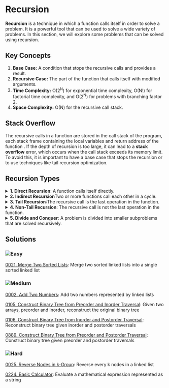 # Recursion

**Recursion** is a technique in which a function calls itself in order to solve a problem. It is a powerful tool that can be used to solve a wide variety of problems. In this section, we will explore some problems that can be solved using recursion.

## Key Concepts

1. **Base Case:** A condition that stops the recursive calls and provides a result.
2. **Recursive Case:** The part of the function that calls itself with modified arguments.
3. **Time Complexity:** O(2<sup>N</sup>) for exponential time complexity, O(N!) for factorial time complexity, and O(2<sup>N</sup>) for problems with branching factor 2.
4. **Space Complexity:** O(N) for the recursive call stack.

## Stack Overflow

The recursive calls in a function are stored in the call stack of the program, each stack frame containing the local variables and return address of the function . If the depth of recursion is too large, it can lead to a **stack overflow** error, which occurs when the call stack exceeds its memory limit. To avoid this, it is important to have a base case that stops the recursion or to use techniques like tail recursion optimization.

## Recursion Types

<details>
<summary><strong>1. Direct Recursion</strong>: A function calls itself directly.</summary>

```csharp
public void DirectRecursion(int n)
{
    if (n <= 0)
    {
        return;
    }
    Console.WriteLine(n);
    DirectRecursion(n - 1);
}
```
</details>

<details>
<summary><strong>2. Indirect Recursion</strong>Two or more functions call each other in a cycle.</summary>

```csharp
public void FunctionA(int n)
{
    if (n <= 0)
    {
        return;
    }
    Console.WriteLine(n);
    FunctionB(n - 1);
}

public void FunctionB(int n)
{
    if (n <= 0)
    {
        return;
    }
    Console.WriteLine(n);
    FunctionA(n - 1);
}
```
</details>

<details>
<summary><strong>3. Tail Recursion</strong>:The recursive call is the last operation in the function.</summary>

```csharp
public void TailRecursion(int n)
{
    if (n <= 0)
    {
        return;
    }
    Console.WriteLine(n);
    TailRecursion(n - 1);
}
```
</details>

<details>
<summary><strong>4. Non-Tail Recursion</strong>: The recursive call is not the last operation in the function.</summary>

```csharp
public void NonTailRecursion(int n)
{
    if (n <= 0)
    {
        return;
    }
    Console.WriteLine(n);
    NonTailRecursion(n - 1);
    Console.WriteLine(n);
}
```
</details>

<details>
<summary><strong>5. Divide and Conquer</strong>: A problem is divided into smaller subproblems that are solved recursively.</summary>

```csharp
public int[README.md](README.md) DivideAndConquer(int[] arr, int left, int right)
{
    if (left == right)
    {
        return arr[left];
    }
    int mid = left + (right - left) / 2;
    int leftSum = DivideAndConquer(arr, left, mid);
    int rightSum = DivideAndConquer(arr, mid + 1, right);
    return leftSum + rightSum;
}
```
</details>


## Solutions

### ![Easy](https://img.shields.io/badge/Easy-46c6c2)

[0021. Merge Two Sorted Lists](/Recursion%2F0021.%20Merge%20Two%20Sorted%20Lists): Merge two sorted linked lists into a single sorted linked list

### ![Medium](https://img.shields.io/badge/Medium-fac31d)

[0002. Add Two Numbers](/Recursion%2F0002.%20Add%20Two%20Numbers): Add two numbers represented by linked lists

[0105. Construct Binary Tree from Preorder and Inorder Traversal](/Recursion%2F0105.%20Construct%20Binary%20Tree%20from%20Preorder%20and%20Inorder%20Traversal): Given two arrays, preorder and inorder, reconstruct the original binary tree

[0106. Construct Binary Tree from Inorder and Postorder Traversal](/Recursion%2F0106.%20Construct%20Binary%20Tree%20from%20Inorder%20and%20Postorder%20Traversal): Reconstruct binary tree given inorder and postorder traversals

[0889. Construct Binary Tree from Preorder and Postorder Traversal](/Recursion%2F0889.%20Construct%20Binary%20Tree%20from%20Preorder%20and%20Postorder%20Traversal): Construct binary tree given preorder and postorder traversals

### ![Hard](https://img.shields.io/badge/Hard-f8615c)

[0025. Reverse Nodes in k-Group](/Recursion%2F0025.%20Reverse%20Nodes%20in%20k-Group): Reverse every k nodes in a linked list

[0224. Basic Calculator](/Recursion%2F0224.%20Basic%20Calculator): Evaluate a mathematical expression represented as a string

